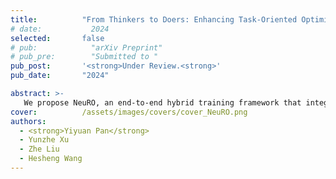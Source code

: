 ```yaml
---
title:          "From Thinkers to Doers: Enhancing Task-Oriented Optimization with Neural Agents in Visual Navigation"
# date:           2024
selected:       false
# pub:            "arXiv Preprint"
# pub_pre:        "Submitted to "
pub_post:       '<strong>Under Review.<strong>'
pub_date:       "2024"

abstract: >-
   We propose NeuRO, an end-to-end hybrid training framework that integrates the neural network module with a task-based optimization model, defining a new reinforcement learning paradigm for navigation agents. Additionally, the NeuRO agent can be adapted to various multi-ON tasks by simply modifying the structure of the downstream optimization model.
cover:          /assets/images/covers/cover_NeuRO.png
authors:
  - <strong>Yiyuan Pan</strong>
  - Yunzhe Xu
  - Zhe Liu
  - Hesheng Wang
---
```

